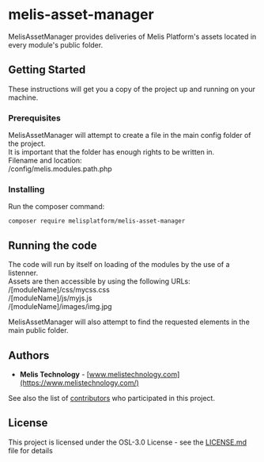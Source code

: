 # melis-asset-manager

MelisAssetManager provides deliveries of Melis Platform's assets located in every module's public folder.

## Getting Started

These instructions will get you a copy of the project up and running on your machine.

### Prerequisites

MelisAssetManager will attempt to create a file in the main config folder of the project.  
It is important that the folder has enough rights to be written in.  
Filename and location:  
/config/melis.modules.path.php  


### Installing

Run the composer command:
```
composer require melisplatform/melis-asset-manager
```

## Running the code

The code will run by itself on loading of the modules by the use of a listenner.  
Assets are then accessible by using the following URLs:  
/[moduleName]/css/mycss.css  
/[moduleName]/js/myjs.js   
/[moduleName]/images/img.jpg  
  
MelisAssetManager will also attempt to find the requested elements in the main public folder.  

## Authors

* **Melis Technology** - [www.melistechnology.com](https://www.melistechnology.com/)

See also the list of [contributors](https://github.com/melisplatform/melis-calendar/contributors) who participated in this project.


## License

This project is licensed under the OSL-3.0 License - see the [LICENSE.md](LICENSE.md) file for details